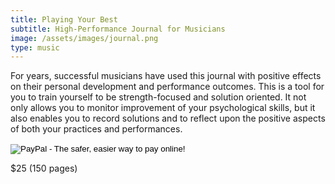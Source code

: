 ```yaml
---
title: Playing Your Best
subtitle: High-Performance Journal for Musicians
image: /assets/images/journal.png
type: music
---
```


For years, successful musicians have used this journal with positive
effects on their personal development and performance outcomes. This
is a tool for you to train yourself to be strength-focused and
solution oriented. It not only allows you to monitor improvement of
your psychological skills, but it also enables you to record solutions
and to reflect upon the positive aspects of both your practices and
performances.

<form action="https://www.paypal.com/cgi-bin/webscr" method="post" target="_top">
    <input type="hidden" name="cmd" value="_s-xclick">
    <input type="hidden" name="hosted_button_id" value="GFWSG4JSW2F6E">
    <input type="image" src="https://www.paypalobjects.com/en_US/i/btn/btn_buynow_LG.gif" border="0" name="submit" alt="PayPal - The safer, easier way to pay online!">
    <img alt="" border="0" src="https://www.paypalobjects.com/en_US/i/scr/pixel.gif" width="1" height="1">
</form>
<div class="book-price item-supheading">$25 (150 pages)</div>
